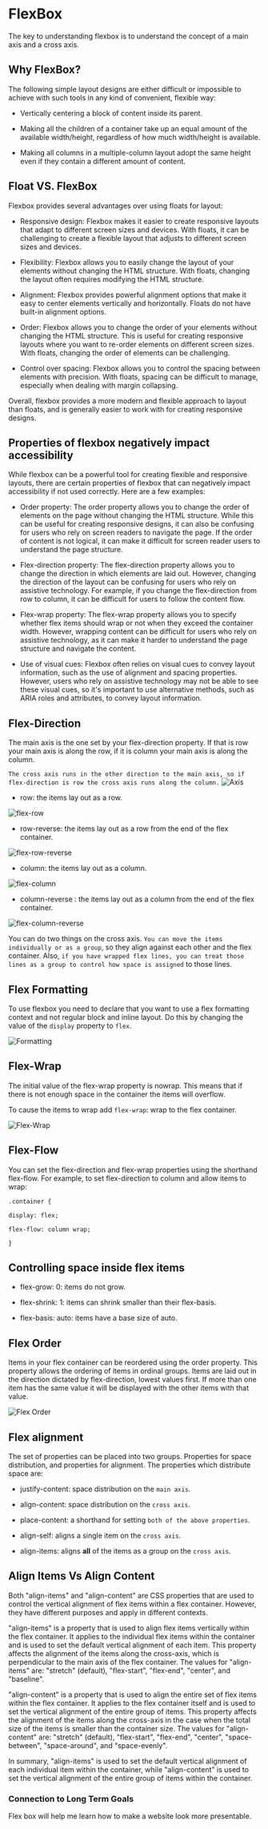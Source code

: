 # FlexBox

The key to understanding flexbox is to understand the concept of a main axis and a cross axis.

## Why FlexBox?

The following simple layout designs are either difficult or impossible to achieve with such tools in any kind of convenient, flexible way:

- Vertically centering a block of content inside its parent.

- Making all the children of a container take up an equal amount of the available width/height, regardless of how much width/height is available.

- Making all columns in a multiple-column layout adopt the same height even if they contain a different amount of content.

## Float VS. FlexBox

Flexbox provides several advantages over using floats for layout:

- Responsive design: Flexbox makes it easier to create responsive layouts that adapt to different screen sizes and devices. With floats, it can be challenging to create a flexible layout that adjusts to different screen sizes and devices.

- Flexibility: Flexbox allows you to easily change the layout of your elements without changing the HTML structure. With floats, changing the layout often requires modifying the HTML structure.

- Alignment: Flexbox provides powerful alignment options that make it easy to center elements vertically and horizontally. Floats do not have built-in alignment options.

- Order: Flexbox allows you to change the order of your elements without changing the HTML structure. This is useful for creating responsive layouts where you want to re-order elements on different screen sizes. With floats, changing the order of elements can be challenging.

- Control over spacing: Flexbox allows you to control the spacing between elements with precision. With floats, spacing can be difficult to manage, especially when dealing with margin collapsing.

Overall, flexbox provides a more modern and flexible approach to layout than floats, and is generally easier to work with for creating responsive designs.


## Properties of flexbox negatively impact accessibility

While flexbox can be a powerful tool for creating flexible and responsive layouts, there are certain properties of flexbox that can negatively impact accessibility if not used correctly. Here are a few examples:

- Order property: The order property allows you to change the order of elements on the page without changing the HTML structure. While this can be useful for creating responsive designs, it can also be confusing for users who rely on screen readers to navigate the page. If the order of content is not logical, it can make it difficult for screen reader users to understand the page structure.

- Flex-direction property: The flex-direction property allows you to change the direction in which elements are laid out. However, changing the direction of the layout can be confusing for users who rely on assistive technology. For example, if you change the flex-direction from row to column, it can be difficult for users to follow the content flow.

- Flex-wrap property: The flex-wrap property allows you to specify whether flex items should wrap or not when they exceed the container width. However, wrapping content can be difficult for users who rely on assistive technology, as it can make it harder to understand the page structure and navigate the content.

- Use of visual cues: Flexbox often relies on visual cues to convey layout information, such as the use of alignment and spacing properties. However, users who rely on assistive technology may not be able to see these visual cues, so it's important to use alternative methods, such as ARIA roles and attributes, to convey layout information.

## Flex-Direction

The main axis is the one set by your flex-direction property. If that is row your main axis is along the row, if it is column your main axis is along the column.

`The cross axis runs in the other direction to the main axis, so if flex-direction is row the cross axis runs along the column.`
![Axis](mainVScross.png)

- row: the items lay out as a row.

![flex-row](flex-row.png)

- row-reverse: the items lay out as a row from the end of the flex container.

![flex-row-reverse](flex-row-reverse.png)

- column: the items lay out as a column.

![flex-column](flex-column.png)

- column-reverse : the items lay out as a column from the end of the flex container.

![flex-column-reverse](flex-column-reverse.png)

You can do two things on the cross axis. `You can move the items individually or as a group`, so they align against each other and the flex container. Also, `if you have wrapped flex lines, you can treat those lines as a group to control how space is assigned` to those lines.

## Flex Formatting

To use flexbox you need to declare that you want to use a flex formatting context and not regular block and inline layout. Do this by changing the value of the `display` property to `flex`.

![Formatting](Formatting.png)

## Flex-Wrap

The initial value of the flex-wrap property is nowrap. This means that if there is not enough space in the container the items will overflow.

To cause the items to wrap add `flex-wrap`: wrap to the flex container.

![Flex-Wrap](flexWrap.png)


## Flex-Flow

You can set the flex-direction and flex-wrap properties using the shorthand flex-flow. For example, to set flex-direction to column and allow items to wrap:

`.container {`

  `display: flex;`

  `flex-flow: column wrap;`

`}`

## Controlling space inside flex items

- flex-grow: 0: items do not grow.

- flex-shrink: 1: items can shrink smaller than their flex-basis.

- flex-basis: auto: items have a base size of auto.

## Flex Order

Items in your flex container can be reordered using the order property. This property allows the ordering of items in ordinal groups. Items are laid out in the direction dictated by flex-direction, lowest values first. If more than one item has the same value it will be displayed with the other items with that value.

![Flex Order](flex-order.png)

## Flex alignment

The set of properties can be placed into two groups. Properties for space distribution, and properties for alignment. The properties which distribute space are:

- justify-content: space distribution on the `main axis`.

- align-content: space distribution on the `cross axis`.

- place-content: a shorthand for setting `both of the above properties`.

- align-self: aligns a single item on the `cross axis`.

- align-items: aligns **all** of the items as a group on the `cross axis`.

## Align Items Vs Align Content

Both "align-items" and "align-content" are CSS properties that are used to control the vertical alignment of flex items within a flex container. However, they have different purposes and apply in different contexts.

"align-items" is a property that is used to align flex items vertically within the flex container. It applies to the individual flex items within the container and is used to set the default vertical alignment of each item. This property affects the alignment of the items along the cross-axis, which is perpendicular to the main axis of the flex container. The values for "align-items" are: "stretch" (default), "flex-start", "flex-end", "center", and "baseline".

"align-content" is a property that is used to align the entire set of flex items within the flex container. It applies to the flex container itself and is used to set the vertical alignment of the entire group of items. This property affects the alignment of the items along the cross-axis in the case when the total size of the items is smaller than the container size. The values for "align-content" are: "stretch" (default), "flex-start", "flex-end", "center", "space-between", "space-around", and "space-evenly".

In summary, "align-items" is used to set the default vertical alignment of each individual item within the container, while "align-content" is used to set the vertical alignment of the entire group of items within the container.

### Connection to Long Term Goals

Flex box will help me learn how to make a website look more presentable.





